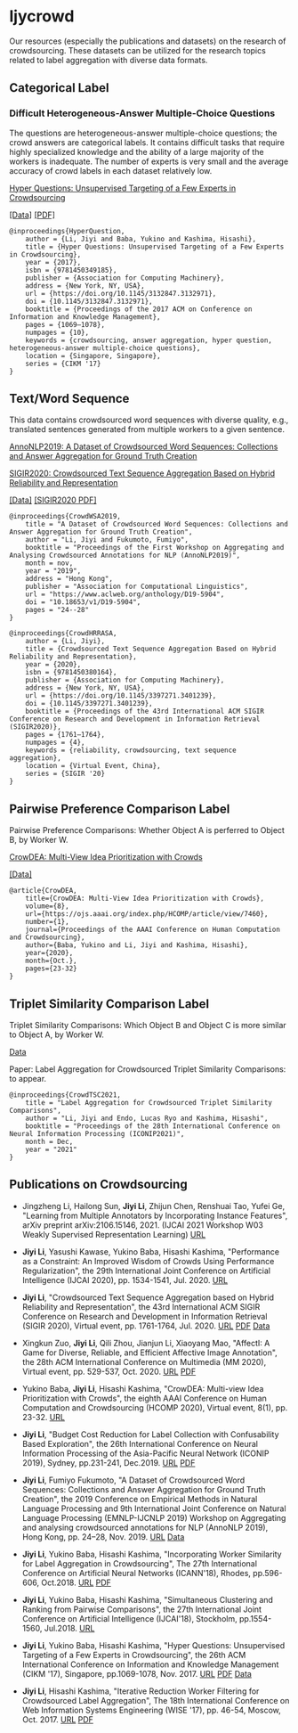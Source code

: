 # ljycrowd

Our resources (especially the publications and datasets) on the research of crowdsourcing. These datasets can be utilized for the research topics related to label aggregation with diverse data formats. 

## Categorical Label

### Difficult Heterogeneous-Answer Multiple-Choice Questions
The questions are heterogeneous-answer multiple-choice questions; the crowd answers are categorical labels. It contains difficult tasks that require highly specialized knowledge and the ability of a large majority of the workers is inadequate. The number of experts is very small and the average accuracy of crowd labels in each dataset relatively low. 

[Hyper Questions: Unsupervised Targeting of a Few Experts in Crowdsourcing](https://dl.acm.org/doi/10.1145/3132847.3132971)

[[Data]](http://www.ml.ist.i.kyoto-u.ac.jp/en/en-research/li2017cikm)
[[PDF]](https://drive.google.com/file/d/1BMLReNx-eX5m_B5Pg44a5als3GHMr0VM/view?usp=sharing)

	@inproceedings{HyperQuestion,
		author = {Li, Jiyi and Baba, Yukino and Kashima, Hisashi},
		title = {Hyper Questions: Unsupervised Targeting of a Few Experts in Crowdsourcing},
		year = {2017},
		isbn = {9781450349185},
		publisher = {Association for Computing Machinery},
		address = {New York, NY, USA},
		url = {https://doi.org/10.1145/3132847.3132971},
		doi = {10.1145/3132847.3132971},
		booktitle = {Proceedings of the 2017 ACM on Conference on Information and Knowledge Management},
		pages = {1069–1078},
		numpages = {10},
		keywords = {crowdsourcing, answer aggregation, hyper question, heterogeneous-answer multiple-choice questions},
		location = {Singapore, Singapore},
		series = {CIKM '17}
	}

## Text/Word Sequence
This data contains crowdsourced word sequences with diverse quality, e.g., translated sentences generated from multiple workers to a given sentence. 

[AnnoNLP2019: A Dataset of Crowdsourced Word Sequences: Collections and Answer Aggregation for Ground Truth Creation](https://aclanthology.org/D19-5904/)

[SIGIR2020: Crowdsourced Text Sequence Aggregation Based on Hybrid Reliability and Representation](https://dl.acm.org/doi/abs/10.1145/3397271.3401239)

[[Data]](https://github.com/garfieldpigljy/CrowdWSA2019)
[[SIGIR2020 PDF]](https://drive.google.com/file/d/1o-LR-uZ6u8kcxcq6tdx4vPWSkeb9FJSG/view?usp=sharing)

	@inproceedings{CrowdWSA2019,
		title = "A Dataset of Crowdsourced Word Sequences: Collections and Answer Aggregation for Ground Truth Creation",
		author = "Li, Jiyi and Fukumoto, Fumiyo",
		booktitle = "Proceedings of the First Workshop on Aggregating and Analysing Crowdsourced Annotations for NLP (AnnoNLP2019)",
		month = nov,
		year = "2019",
		address = "Hong Kong",
		publisher = "Association for Computational Linguistics",
		url = "https://www.aclweb.org/anthology/D19-5904",
		doi = "10.18653/v1/D19-5904",
		pages = "24--28"
	}

	@inproceedings{CrowdHRRASA,
		author = {Li, Jiyi},
		title = {Crowdsourced Text Sequence Aggregation Based on Hybrid Reliability and Representation},
		year = {2020},
		isbn = {9781450380164},
		publisher = {Association for Computing Machinery},
		address = {New York, NY, USA},
		url = {https://doi.org/10.1145/3397271.3401239},
		doi = {10.1145/3397271.3401239},
		booktitle = {Proceedings of the 43rd International ACM SIGIR Conference on Research and Development in Information Retrieval (SIGIR2020)},
		pages = {1761–1764},
		numpages = {4},
		keywords = {reliability, crowdsourcing, text sequence aggregation},
		location = {Virtual Event, China},
		series = {SIGIR '20}
	}

## Pairwise Preference Comparison Label
Pairwise Preference Comparisons: Whether Object A is perferred to Object B, by Worker W. 

[CrowDEA: Multi-View Idea Prioritization with Crowds](https://ojs.aaai.org/index.php/HCOMP/article/view/7460)

[[Data]](https://github.com/yukinobaba/crowdea)

	@article{CrowDEA, 
		title={CrowDEA: Multi-View Idea Prioritization with Crowds}, 
		volume={8}, 
		url={https://ojs.aaai.org/index.php/HCOMP/article/view/7460}, 
		number={1}, 
		journal={Proceedings of the AAAI Conference on Human Computation and Crowdsourcing}, 
		author={Baba, Yukino and Li, Jiyi and Kashima, Hisashi}, 
		year={2020}, 
		month={Oct.}, 
		pages={23-32} 
	}

## Triplet Similarity Comparison Label
Triplet Similarity Comparisons: Which Object B and Object C is more similar to Object A, by Worker W. 
 
[Data](https://github.com/garfieldpigljy/CrowdTSC2021)

Paper: Label Aggregation for Crowdsourced Triplet Similarity Comparisons: to appear. 

	@inproceedings{CrowdTSC2021,
		title = "Label Aggregation for Crowdsourced Triplet Similarity Comparisons",
		author = "Li, Jiyi and Endo, Lucas Ryo and Kashima, Hisashi",
		booktitle = "Proceedings of the 28th International Conference on Neural Information Processing (ICONIP2021)",
		month = Dec,
		year = "2021"
	}
	

## Publications on Crowdsourcing

- Jingzheng Li, Hailong Sun, **Jiyi Li**, Zhijun Chen, Renshuai Tao, Yufei Ge, "Learning from Multiple Annotators by Incorporating Instance Features", arXiv preprint arXiv:2106.15146, 2021. (IJCAI 2021 Workshop W03 Weakly Supervised Representation Learning) 
[URL](https://arxiv.org/abs/2106.15146) 

- **Jiyi Li**, Yasushi Kawase, Yukino Baba, Hisashi Kashima, "Performance as a Constraint: An Improved Wisdom of Crowds Using Performance Regularization", the 29th International Joint Conference on Artificial Intelligence (IJCAI 2020), pp. 1534-1541, Jul. 2020. 
[URL](https://www.ijcai.org/Proceedings/2020/213) 

- **Jiyi Li**, "Crowdsourced Text Sequence Aggregation based on Hybrid Reliability and Representation", the 43rd International ACM SIGIR Conference on Research and Development in Information Retrieval (SIGIR 2020), Virtual event, pp. 1761-1764, Jul. 2020. 
[URL](https://dl.acm.org/doi/10.1145/3397271.3401239) 
[PDF](https://drive.google.com/file/d/1o-LR-uZ6u8kcxcq6tdx4vPWSkeb9FJSG/view?usp=sharing) 
[Data](https://github.com/garfieldpigljy/CrowdWSA2019)

- Xingkun Zuo, **Jiyi Li**, Qili Zhou, Jianjun Li, Xiaoyang Mao, "AffectI: A Game for Diverse, Reliable, and Efficient Affective Image Annotation", the 28th ACM International Conference on Multimedia (MM 2020), Virtual event, pp. 529-537, Oct. 2020. 
[URL](https://dl.acm.org/doi/10.1145/3394171.3413744) 
[PDF](https://drive.google.com/file/d/1A3WAVkYHU0MxFcomA4ch_5Lcqp3EpvZZ/view?usp=sharing) 

- Yukino Baba, **Jiyi Li**, Hisashi Kashima, "CrowDEA: Multi-view Idea Prioritization with Crowds", the eighth AAAI Conference on Human Computation and Crowdsourcing (HCOMP 2020), Virtual event, 8(1), pp. 23-32. 
[URL](https://ojs.aaai.org/index.php/HCOMP/article/view/7460) 

- **Jiyi Li**, "Budget Cost Reduction for Label Collection with Confusability Based Exploration", the 26th International Conference on Neural Information Processing of the Asia-Pacific Neural Network (ICONIP 2019), Sydney, pp.231-241, Dec.2019. 
[URL](https://link.springer.com/chapter/10.1007/978-3-030-36802-9_26) 
[PDF](https://drive.google.com/open?id=1WfGC1nDnWe8h4MZUUk5KC2ETBPQyAhps) 

- **Jiyi Li**, Fumiyo Fukumoto, "A Dataset of Crowdsourced Word Sequences:  Collections and Answer Aggregation for Ground Truth Creation", the 2019 Conference on Empirical Methods in Natural Language Processing and 9th International Joint Conference on Natural Language Processing (EMNLP-IJCNLP 2019) Workshop on Aggregating and analysing crowdsourced annotations for NLP (AnnoNLP 2019), Hong Kong, pp. 24–28, Nov. 2019. 
[URL](https://aclanthology.org/D19-5904/) 
[Data](https://github.com/garfieldpigljy/CrowdWSA2019) 

- **Jiyi Li**, Yukino Baba, Hisashi Kashima, "Incorporating Worker Similarity for Label Aggregation in Crowdsourcing", The 27th International Conference on Artificial Neural Networks (ICANN'18), Rhodes, pp.596-606, Oct.2018. 
[URL](https://link.springer.com/chapter/10.1007/978-3-030-01421-6_57) 
[PDF](https://drive.google.com/file/d/1GbhFlshet_zNiiY-GXPa58-U4jcmJErd/view?usp=sharing) 

- **Jiyi Li**, Yukino Baba, Hisashi Kashima, "Simultaneous Clustering and Ranking from Pairwise Comparisons",  the 27th International Joint Conference on Artificial Intelligence (IJCAI'18), Stockholm, pp.1554-1560, Jul.2018. 
[URL](https://www.ijcai.org/proceedings/2018/215) 

- **Jiyi Li**, Yukino Baba, Hisashi Kashima, "Hyper Questions: Unsupervised Targeting of a Few Experts in Crowdsourcing", the 26th ACM International Conference on Information and Knowledge Management (CIKM '17), Singapore, pp.1069-1078, Nov. 2017. 
[URL](https://dl.acm.org/doi/10.1145/3132847.3132971) 
[PDF](https://drive.google.com/file/d/1BMLReNx-eX5m_B5Pg44a5als3GHMr0VM/view?usp=sharing) 
[Data](https://dl.acm.org/doi/10.1145/3132847.3132971) 

- **Jiyi Li**, Hisashi Kashima, "Iterative Reduction Worker Filtering for Crowdsourced Label Aggregation", The 18th International Conference on Web Information Systems Engineering (WISE '17), pp. 46-54, Moscow, Oct. 2017. 
[URL](https://link.springer.com/chapter/10.1007/978-3-319-68786-5_4)
[PDF](https://drive.google.com/file/d/1nx0VVrs7xrMqKc7Oz6vdgnX99W5V4-oc/view?usp=sharing)

